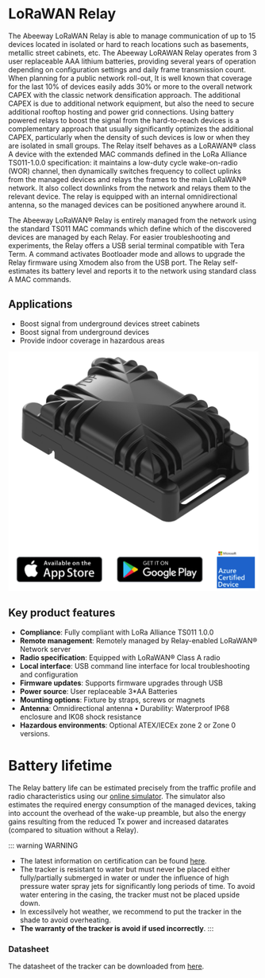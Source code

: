 # LoRaWAN Relay

The Abeeway LoRaWAN Relay is able to manage communication of up to 15 devices located in isolated or hard to reach locations such as basements, metallic street cabinets, etc.
The Abeeway LoRAWAN Relay operates from 3 user replaceable AAA lithium batteries, providing several years of operation depending on configuration settings and daily frame transmission count.
When planning for a public network roll-out, It is well known that coverage for the last 10% of devices easily adds 30% or more to the overall network CAPEX with the classic network densification approach. The additional CAPEX is due to additional network equipment, but
also the need to secure additional rooftop hosting and power grid connections. Using battery powered relays to boost the signal from the hard-to-reach devices is a complementary approach that usually significantly optimizes the additional CAPEX, particularly when the density of such devices is low or when they are isolated in small groups.
The Relay itself behaves as a LoRAWAN® class A device with the extended MAC commands defined in the LoRa
Alliance TS011-1.0.0 specification: it maintains a low-duty cycle wake-on-radio (WOR) channel, then dynamically switches frequency to collect uplinks from the managed devices and relays the frames to the main LoRaWAN® network. It also collect downlinks from the network and relays them to the relevant device. The relay is equipped with an internal omnidirectional antenna, so the managed devices can be positioned anywhere around it.

The Abeeway LoRaWAN® Relay is entirely managed from the network using the standard TS011 MAC commands which define which of the discovered devices are managed by each Relay. For easier troubleshooting and experiments, the Relay offers a USB serial terminal compatible with Tera Term. A command activates Bootloader mode and allows to upgrade the Relay firmware using Xmodem also from the USB port. The Relay self-estimates its battery level and reports it to the network using standard class A MAC commands.


## Applications
- Boost signal from underground devices street cabinets 
- Boost signal from underground devices
- Provide indoor coverage in hazardous areas

<img src="./images/CompactTrackerPlacement2.png" border="0" />

## Key product features

- **Compliance**: Fully compliant with LoRa Alliance TS011 1.0.0
- **Remote management**: Remotely managed by Relay-enabled LoRaWAN® Network server
- **Radio specification**: Equipped with LoRaWAN® Class A radio
- **Local interface**: USB command line interface for local troubleshooting and configuration
- **Firmware updates**: Supports firmware upgrades through USB
- **Power source**: User replaceable 3*AA Batteries
- **Mounting options**: Fixture by straps, screws or magnets
- **Antenna**: Omnidirectional antenna • Durability: Waterproof IP68 enclosure and IK08 shock resistance
- **Hazardous environments**: Optional ATEX/IECEx zone 2 or Zone 0 versions.



# Battery lifetime

The Relay battery life can be estimated precisely from the traffic profile and radio characteristics using our [online simulator](https://docs.thingpark.com/thingpark-enterprise/7.3/lorawan-relay-calculator.html).
The simulator also estimates the required energy consumption of the managed devices, taking into account the overhead of the wake-up preamble, but also the energy gains resulting from the reduced Tx power and increased datarates (compared to situation without a Relay).


::: warning WARNING
*  The latest information on certification can be found [here](/documentation-library/abeeway-trackers-documentation.md#certifications).
* The tracker is resistant to water but must never be placed either fully/partially submerged in water or under the influence of high pressure water spray jets for significantly long periods of time. To avoid water entering in the casing, the tracker must not be placed upside down.
* In excessilvely hot weather, we recommend to put the tracker in the shade to avoid overheating.
* **The warranty of the tracker is avoid if used incorrectly**.
:::

### Datasheet
The datasheet of the tracker can be downloaded from [here](/documentation-library/abeeway-trackers-documentation.md#data-sheets).
